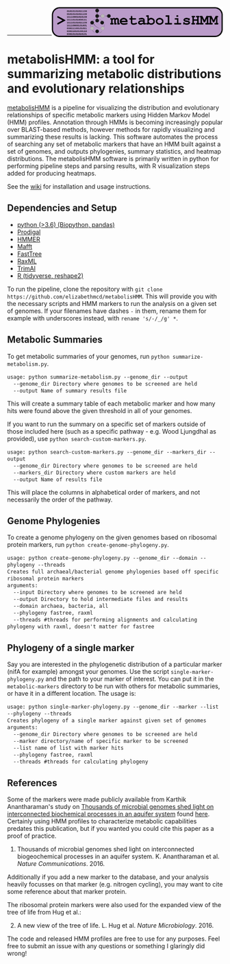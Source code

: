 <img align="right" width="400" src="https://github.com/elizabethmcd/metabolisHMM/blob/master/data/metabolisHMM-logo.png">

<br>
<br>
<br>

---

# metabolisHMM: a tool for summarizing metabolic distributions and evolutionary relationships

[metabolisHMM](https://github.com/elizabethmcd/metabolisHMM/wiki) is a pipeline for visualizing the distribution and evolutionary relationships of specific metabolic markers using Hidden Markov Model (HMM) profiles. Annotation through HMMs is becoming increasingly popular over BLAST-based methods, however methods for rapidly visualizing and summarizing these results is lacking. This software automates the process of searching any set of metabolic markers that have an HMM built against a set of genomes, and outputs phylogenies, summary statistics, and heatmap distributions. The metabolisHMM software is primarily written in python for performing pipeline steps and parsing results, with R visualization steps added for producing heatmaps. 

See the [wiki](https://github.com/elizabethmcd/metabolisHMM/wiki) for installation and usage instructions. 

## Dependencies and Setup 

- [python (>3.6) (Biopython, pandas)](https://www.anaconda.com/)
- [Prodigal](https://github.com/hyattpd/Prodigal)
- [HMMER](http://hmmer.org/)
- [Mafft](https://mafft.cbrc.jp/alignment/software/)
- [FastTree](http://www.microbesonline.org/fasttree/)
- [RaxML](https://cme.h-its.org/exelixis/software.html)
- [TrimAl](https://github.com/scapella/trimal)
- [R (tidyverse, reshape2)](https://cran.r-project.org/)

To run the pipeline, clone the repository with `git clone https://github.com/elizabethmcd/metabolisHMM`. This will provide you with the necessary scripts and HMM markers to run the analysis on a given set of genomes. If your filenames have dashes `-` in them, rename them for example with underscores instead, with `rename 's/-/_/g' *`.

## Metabolic Summaries

To get metabolic summaries of your genomes, run `python summarize-metabolism.py`. 
```
usage: python summarize-metabolism.py --genome_dir --output
  --genome_dir Directory where genomes to be screened are held
  --output Name of summary results file
```

This will create a summary table of each metabolic marker and how many hits were found above the given threshold in all of your genomes. 

If you want to run the summary on a specific set of markers outside of those included here (such as a specific pathway - e.g. Wood Ljungdhal as provided), use `python search-custom-markers.py`. 
```
usage: python search-custom-markers.py --genome_dir --markers_dir --output
  --genome_dir Directory where genomes to be screened are held
  --markers_dir Directory where custom markers are held
  --output Name of results file
```

This will place the columns in alphabetical order of markers, and not necessarily the order of the pathway.

## Genome Phylogenies

To create a genome phylogeny on the given genomes based on ribosomal protein markers, run `python create-genome-phylogeny.py`. 

```
usage: python create-genome-phylogeny.py --genome_dir --domain --phylogeny --threads
Creates full archaeal/bacterial genome phylogenies based off specific ribosomal protein markers
arguments:
  --input Directory where genomes to be screened are held
  --output Directory to hold intermediate files and results
  --domain archaea, bacteria, all
  --phylogeny fastree, raxml
  --threads #threads for performing alignments and calculating phylogeny with raxml, doesn't matter for fastree
```

## Phylogeny of a single marker

Say you are interested in the phylogenetic distribution of a particular marker (nifA for example) amongst your genomes. Use the script `single-marker-phylogeny.py` and the path to your marker of interest. You can put it in the `metabolic-markers` directory to be run with others for metabolic summaries, or have it in a different location. The usage is: 

```
usage: python single-marker-phylogeny.py --genome_dir --marker --list --phylogeny --threads
Creates phylogeny of a single marker against given set of genomes
arguments:
  --genome_dir Directory where genomes to be screened are held
  --marker directory/name of specific marker to be screened
  --list name of list with marker hits
  --phylogeny fastree, raxml
  --threads #threads for calculating phylogeny
```

## References 

Some of the markers were made publicly available from Karthik Anantharaman's study on [Thousands of microbial genomes shed light on interconnected biochemical processes in an aquifer system](https://www.nature.com/articles/ncomms13219) found [here](https://github.com/kanantharaman/metabolic-hmms). Certainly using HMM profiles to characterize metabolic capabilities predates this publication, but if you wanted you could cite this paper as a proof of practice. 

1. Thousands of microbial genomes shed light on interconnected biogeochemical processes in an aquifer system. K. Anantharaman et al. _Nature Communications_. 2016. 

Additionally if you add a new marker to the database, and your analysis heavily focusses on that marker (e.g. nitrogen cycling), you may want to cite some reference about that marker protein. 

The ribosomal protein markers were also used for the expanded view of the tree of life from Hug et al.:

2. A new view of the tree of life. L. Hug et al. _Nature Microbiology_. 2016.

The code and released HMM profiles are free to use for any purposes. Feel free to submit an issue with any questions or something I glaringly did wrong! 